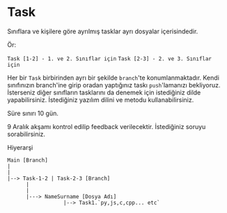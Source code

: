 # Task
Sınıflara ve kişilere göre ayrılmış tasklar ayrı dosyalar içerisindedir.

Ör:

``Task [1-2] - 1. ve 2. Sınıflar için``
``Task [2-3] - 2. ve 3. Sınıflar için``

Her bir `Task` birbirinden ayrı bir şekilde `branch`'te konumlanmaktadır.
Kendi sınıfınızın branch'ine girip oradan yaptığınız taskı `push`'lamanızı bekliyoruz.
İsterseniz diğer sınıfların tasklarını da denemek için istediğiniz dilde yapabilirsiniz.
İstediğiniz yazılım dilini ve metodu kullanabilirsiniz.

Süre sınırı 10 gün.

9 Aralık akşamı kontrol edilip feedback verilecektir.
İstediğiniz soruyu sorabilirsiniz.

Hiyerarşi
```
Main [Branch]
|
|
|--> Task-1-2 | Task-2-3 [Branch]
      |
      |
      |---> NameSurname [Dosya Adı]
                  |--> Task1.`py,js,c,cpp... etc`
```


